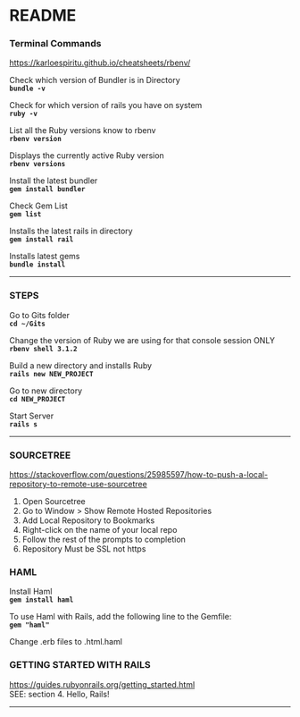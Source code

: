# README

### Terminal Commands
https://karloespiritu.github.io/cheatsheets/rbenv/

Check which version of Bundler is in Directory<br>
**`bundle -v`**

Check for which version of rails you have on system<br>
**`ruby -v`**

List all the Ruby versions know to rbenv<br>
**`rbenv version`**

Displays the currently active Ruby version<br>
**`rbenv versions`**

Install the latest bundler<br>
**`gem install bundler`**

Check Gem List<br>
**`gem list`**

Installs the latest rails in directory<br>
**`gem install rail`**

Installs latest gems<br>
**`bundle install`**

---
### STEPS
Go to Gits folder<br>
**`cd ~/Gits`**

Change the version of Ruby we are using for that console session ONLY<br>
**`rbenv shell 3.1.2`**

Build a new directory and installs Ruby<br>
**`rails new NEW_PROJECT `**

Go to new directory<br>
**`cd NEW_PROJECT `**

Start Server<br>
**`rails s`**

---

### SOURCETREE
https://stackoverflow.com/questions/25985597/how-to-push-a-local-repository-to-remote-use-sourcetree<br>
1. Open Sourcetree<br>
2. Go to Window > Show Remote Hosted Repositories<br>
3. Add Local Repository to Bookmarks<br>
4. Right-click on the name of your local repo<br>
5. Follow the rest of the prompts to completion<br>
6. Repository Must be SSL not https



### HAML
Install Haml<br>
**`gem install haml`**<br>

To use Haml with Rails, add the following line to the Gemfile:<br>
**`gem "haml"`**

Change .erb files to .html.haml


### GETTING STARTED WITH RAILS
https://guides.rubyonrails.org/getting_started.html<br>
SEE: section 4. Hello, Rails!



---

